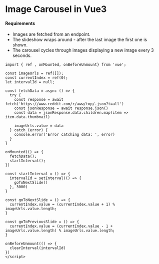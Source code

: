 # Image Carousel in Vue3

#### Requirements
- Images are fetched from an endpoint.
- The slideshow wraps around - after the last image the first one is shown.
- The carousel cycles through images displaying a new image every 3 seconds.

```<script setup>
import { ref , onMounted, onBeforeUnmount} from 'vue';

const imageUrls = ref([]);
const currentIndex = ref(0);
let intervalId = null;

const fetchData = async () => {
  try {
    const response = await fetch('https://www.reddit.com/r/aww/top/.json?t=all')
    const jsonResponse = await response.json()
    const data = jsonResponse.data.children.map(item => item.data.thumbnail)
   
    imageUrls.value = data
  } catch (error) {
    console.error('Error catching data: ', error)
  }
}

onMounted(() => {
  fetchData();
  startInterval();
})

const startInterval = () => {
  intervalId = setInterval(() => {
    goToNextSlide()
  }, 3000)
}

const goToNextSlide = () => {
  currentIndex.value = (currentIndex.value + 1) % imageUrls.value.length;
}

const goToPreviousSlide = () => {
  currentIndex.value = (currentIndex.value - 1 + imageUrls.value.length) % imageUrls.value.length;
}

onBeforeUnmount(() => {
  clearInterval(intervalId)
})
</script>